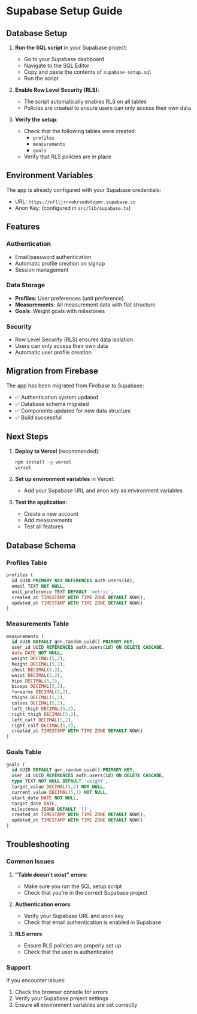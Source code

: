 # Supabase Setup Guide

## Database Setup

1. **Run the SQL script** in your Supabase project:
   - Go to your Supabase dashboard
   - Navigate to the SQL Editor
   - Copy and paste the contents of `supabase-setup.sql`
   - Run the script

2. **Enable Row Level Security (RLS)**:
   - The script automatically enables RLS on all tables
   - Policies are created to ensure users can only access their own data

3. **Verify the setup**:
   - Check that the following tables were created:
     - `profiles`
     - `measurements`
     - `goals`
   - Verify that RLS policies are in place

## Environment Variables

The app is already configured with your Supabase credentials:
- URL: `https://nflljrrxokrsedotzpmr.supabase.co`
- Anon Key: (configured in `src/lib/supabase.ts`)

## Features

### Authentication
- Email/password authentication
- Automatic profile creation on signup
- Session management

### Data Storage
- **Profiles**: User preferences (unit preference)
- **Measurements**: All measurement data with flat structure
- **Goals**: Weight goals with milestones

### Security
- Row Level Security (RLS) ensures data isolation
- Users can only access their own data
- Automatic user profile creation

## Migration from Firebase

The app has been migrated from Firebase to Supabase:
- ✅ Authentication system updated
- ✅ Database schema migrated
- ✅ Components updated for new data structure
- ✅ Build successful

## Next Steps

1. **Deploy to Vercel** (recommended):
   ```bash
   npm install -g vercel
   vercel
   ```

2. **Set up environment variables** in Vercel:
   - Add your Supabase URL and anon key as environment variables

3. **Test the application**:
   - Create a new account
   - Add measurements
   - Test all features

## Database Schema

### Profiles Table
```sql
profiles (
  id UUID PRIMARY KEY REFERENCES auth.users(id),
  email TEXT NOT NULL,
  unit_preference TEXT DEFAULT 'metric',
  created_at TIMESTAMP WITH TIME ZONE DEFAULT NOW(),
  updated_at TIMESTAMP WITH TIME ZONE DEFAULT NOW()
)
```

### Measurements Table
```sql
measurements (
  id UUID DEFAULT gen_random_uuid() PRIMARY KEY,
  user_id UUID REFERENCES auth.users(id) ON DELETE CASCADE,
  date DATE NOT NULL,
  weight DECIMAL(5,2),
  height DECIMAL(5,2),
  chest DECIMAL(5,2),
  waist DECIMAL(5,2),
  hips DECIMAL(5,2),
  biceps DECIMAL(5,2),
  forearms DECIMAL(5,2),
  thighs DECIMAL(5,2),
  calves DECIMAL(5,2),
  left_thigh DECIMAL(5,2),
  right_thigh DECIMAL(5,2),
  left_calf DECIMAL(5,2),
  right_calf DECIMAL(5,2),
  created_at TIMESTAMP WITH TIME ZONE DEFAULT NOW()
)
```

### Goals Table
```sql
goals (
  id UUID DEFAULT gen_random_uuid() PRIMARY KEY,
  user_id UUID REFERENCES auth.users(id) ON DELETE CASCADE,
  type TEXT NOT NULL DEFAULT 'weight',
  target_value DECIMAL(5,2) NOT NULL,
  current_value DECIMAL(5,2) NOT NULL,
  start_date DATE NOT NULL,
  target_date DATE,
  milestones JSONB DEFAULT '[]',
  created_at TIMESTAMP WITH TIME ZONE DEFAULT NOW(),
  updated_at TIMESTAMP WITH TIME ZONE DEFAULT NOW()
)
```

## Troubleshooting

### Common Issues

1. **"Table doesn't exist" errors**:
   - Make sure you ran the SQL setup script
   - Check that you're in the correct Supabase project

2. **Authentication errors**:
   - Verify your Supabase URL and anon key
   - Check that email authentication is enabled in Supabase

3. **RLS errors**:
   - Ensure RLS policies are properly set up
   - Check that the user is authenticated

### Support

If you encounter issues:
1. Check the browser console for errors
2. Verify your Supabase project settings
3. Ensure all environment variables are set correctly 